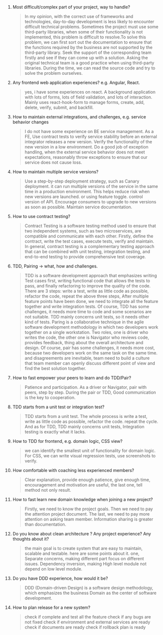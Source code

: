 1. Most difficult/complex part of your project, way to handle?
   > In my opinion, with the correct use of frameworks and technologies, day-to-day development is less likely to encounter difficult technical problems. Sometimes the project must use some third-party libraries, when some of their functionality is not implemented, this problem is difficult to resolve.To solve this problem, we can first sort out the documentation to ensure that the functions required by the business are not supported by the third-party library. Seek the support of the corresponding team firstly and see if they can come up with a solution. Asking the original technical team is a good practice when using third-party libraries. During the time, we can read the source code and try to solve the problem ourselves.
2. Any frontend web application experiences? e.g. Angular, React.
   > yes, i have some experiences on react. A background application with lots of forms, lots of field validation, and lots of interaction. Mainly uses react-hook-form to manage forms, create, add, delete, verify, submit, and backfill.
3. How to maintain external integrations, and challenges, e.g. service behavior changes
   > I do not have some experience on BE service management. As a FE, Use contract tests to verify service stability before an external integrator releases a new version. Verify the functionality of the new version in a low environment. Do a good job of exception handling, when the external service behavior does not meet expectations, reasonably throw exceptions to ensure that our service does not cause loss.
4. How to maintain multiple service versions?
   > Use a step-by-step deployment strategy, such as Canary deployment. it can run multiple versions of the service in the same time in a production environment. This helps reduce risk when new versions are launched. or using feature toggle. control version of API. Encourage consumers to upgrade to new versions as soon as possible. Maintain service documentation.
5. How to use contract testing?
   > Contract Testing is a software testing method used to ensure that two independent systems, such as two microservices, are compatible and communicate with each other. Firstly, define the contract, write the test cases, execute tests, verify and maintain. In general, contract testing is a complementary testing approach that can be combined with unit testing, integration testing, and end-to-end testing to provide comprehensive test coverage.
6. TDD, Pairing -> what, how and challenges.
   > TDD is a software development approach that emphasizes writing Test cases first, writing functional code that allows the tests to pass, and finally refactoring to improve the quality of the code. There are 3 steps: write a test, write as little code as possible, refactor the code, repeat the above three steps, After multiple feature points have been done, we need to integrate all the feature together and write integration tests. Of course, TDD has some challenges, it needs more time to code and some scenarios are not suitable. TDD mainly concerns unit tests, so it needs other kind of tests.
   > Paring is a collaborative technique in the agile software development methodology in which two developers work together on a single workstation. Two roles, one is driver who writes the code, the other one is Navigator who reviews code, provides feedback, thing about the overall architecture and design. Of course, pair has some challenges, it needs more cost, because two developers work on the same task on the same time. and disagreements are inevitable, team need to build a culture that team member can openly discuss different point of view and find the best solution together.
7. How to fast empower your peers to learn and do TDD/Pair?
   > Patience and participation. As a driver or Navigator, pair with peers, step by step. During the pair or TDD, Good communication is the key to cooperation.
8. TDD starts from a unit test or integration test?
   > TDD starts from a unit test. The whole process is write a test, write as little code as possible, refactor the code. repeat the cycle. And as for TDD, TDD mainly concerns unit tests, Integration testing is exactly what it lacks.
9. How to TDD for frontend, e.g. domain logic, CSS view?
   > we can identify the smallest unit of functionality for domain logic. For CSS, we can write visual regression tests, use screenshots to verify.
10. How comfortable with coaching less experienced members?
    > Clear explanation, provide enough patience, give enough time, encouragement and motivation are useful, the last one, tell method not only result.
11. How to fast learn new domain knowledge when joining a new project?
    > Firstly, we need to know the project goals. Then we need to pay the attention project document. The last, we need to pay more attention on asking team member. Information sharing is greater than documentation.
12. Do you know about clean architecture ? Any project experience? Any thoughts about it?
    > the main goal is to create system that are easy to maintain, scalable and testable. here are some points about it. one, Separate concerns, making different part focus on different issues. Dependency inversion, making High level module not depend on low level module.
13. Do you have DDD experience, how would it be?
    > DDD (Domain-driven Design) is a software design methodology, which emphasizes the business Domain as the center of software development.
14. How to plan release for a new system?
    > check if complete and test all the feature
    > check if any bugs are not fixed
    > check if environment and external services are ready
    > check if documents are ready
    > check if rollback plan is ready
